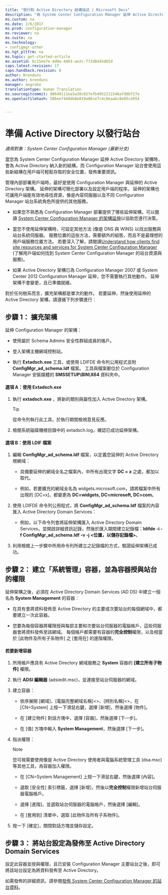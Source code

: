 ```yaml
---
title: "發行和 Active Directory 結構描述 | Microsoft Docs"
description: "為 System Center Configuration Manager 延伸 Active Directory 架構，簡化部署及設定用戶端的程序。"
ms.custom: na
ms.date: 2/6/2017
ms.prod: configuration-manager
ms.reviewer: na
ms.suite: na
ms.technology:
- configmgr-other
ms.tgt_pltfrm: na
ms.topic: get-started-article
ms.assetid: bc15ee7e-4d0a-4463-ae2c-f72d8d45d65d
caps.latest.revision: 17
caps.handback.revision: 0
author: Brenduns
ms.author: brenduns
manager: angrobe
translationtype: Human Translation
ms.sourcegitcommit: 88649111ea3a38c027efb4952211546afd0bf27e
ms.openlocfilehash: 58beef440db8e019a06ce7c4c8eaabc8e85ce954


---
```

# <a name="prepare-active-directory-for-site-publishing"></a>準備 Active Directory 以發行站台

*適用對象：System Center Configuration Manager (最新分支)*

當您為 System Center Configuration Manager 延伸 Active Directory 架構時，會為 Active Directory 納入新的結構，而 Configuration Manager 站台會使用這些新結構在用戶端可輕鬆存取的安全位置，發佈重要資訊。  

管理內部部署用戶端時，最好是使用 Configuration Manager 與延伸的 Active Directory 架構。 延伸的架構可簡化部署以及設定用戶端的程序。 延伸的架構也可讓用戶端能有效地尋找資源，像是內容伺服器以及不同 Configuration Manager 站台系統角色所提供的其他服務。  

-   如果您不熟悉為 Configuration Manager 部署提供了哪些延伸架構，可以閱讀 [System Center Configuration Manager 的架構延伸](../../../core/plan-design/network/schema-extensions.md)以協助您進行決策。  

-   當您不使用延伸架構時，可設定其他方法 (像是 DNS 與 WINS) 以找出服務與站台系統伺服器。 服務位置的這些方法，需要額外的組態，而且不是最理想的用戶端服務位置方法。 若要深入了解，請閱讀[Understand how clients find site resources and services for System Center Configuration Manager](../../../core/plan-design/hierarchy/understand-how-clients-find-site-resources-and-services.md) (了解用戶端如何找到 System Center Configuration Manager 的站台資源與服務)。  

-   如果 Active Directory 架構已為 Configuration Manager 2007 或 System Center 2012 Configuration Manager 延伸，您不需要執行其他動作。 延伸架構不會變更，且已準備就緒。  

對於任何樹系而言，擴充架構都是單次的動作。 若要延伸，然後使用延伸的 Active Directory 架構，請遵循下列步驟進行︰  

## <a name="step-1-extend-the-schema"></a>步驟 1： 擴充架構  
延伸 Configuration Manager 的架構：  

-   使用屬於 Schema Admins 安全性群組成員的帳戶。  

-   登入架構主機網域控制站。  

-   執行 **Extadsch.exe** 工具，或使用 LDIFDE 命令列公用程式並附 **ConfigMgr_ad_schema.ldf** 檔案。 工具與檔案都位於 Configuration Manager 安裝媒體的 **SMSSETUP\BIN\X64** 資料夾中。  

#### <a name="option-a-use-extadschexe"></a>選項 A：使用 Extadsch.exe  

1.  執行 **extadsch.exe** ，將新的類別與屬性加入 Active Directory 架構。  

    > [!TIP]  
    >  從命令列執行此工具，於執行期間檢視意見反應。  

2.  檢閱系統磁碟機根目錄中的 extadsch.log，確認已成功延伸架構。  

#### <a name="option-b-use-the-ldif-file"></a>選項 B：使用 LDIF 檔案  

1.  編輯 **ConfigMgr_ad_schema.ldf** 檔案，以定義您延伸的 Active Directory 根網域：  

    -   具備要延伸的網域全名之檔案內，中所有出現文字 **DC = x** 之處，都加以取代。  

    -   例如，若要擴充的網域全名為 widgets.microsoft.com，請將檔案中所有出現的 [DC=x]，都變更為 **DC=widgets, DC=microsoft, DC=com**。  

2.  使用 LDIFDE 命令列公用程式，將 **ConfigMgr_ad_schema.ldf** 檔案的內容匯入 Active Directory Domain Services：  

    -   例如，以下命令列會將延伸架構匯入 Active Directory Domain Services，並開啟詳細資訊記錄，然後於匯入期間建立記錄檔：**ldifde -i -f ConfigMgr_ad_schema.ldf -v -j &lt;位置，以儲存記錄檔\>**。  

3.  利用檢閱上一步驟中所用命令列所建立之記錄檔的方式，驗證延伸架構已成功。  

## <a name="step-2--create-the-system-management-container-and-grant-sites-permissions-to-the-container"></a>步驟 2：  建立「系統管理」容器，並為容器授與站台的權限  
 延伸架構之後，必須在 Active Directory Domain Services (AD DS) 中建立一個名為 **System Management** 的容器︰  

-   在具有會將資料發佈至 Active Directory 的主要或次要站台的每個網域中，都要建立一次此容器。  

-   您要為每個容器將權限授與每部主要和次要站台伺服器的電腦帳戶，這些伺服器會將資料發佈至該網域。 每個帳戶都需要有容器的**完全控制**權限，以及相當於 [此物件及所有子系物件] 之 [套用在] 的進階權限。  

#### <a name="to-add-the-container"></a>若要新增容器  

1.  所用帳戶應具有 Active Directory 網域服務之 **System** 容器的 **[建立所有子物件]** 權限。  

2.  執行 **ADSI 編輯器** (adsiedit.msc)，並連接至站台伺服器的網域。  

3.  建立容器：  

    -   依序展開 [網域]、[電腦完整網域名稱]&lt;\>、[辨別名稱]&lt;\>，在 [CN=System] 上按一下滑鼠右鍵，選擇 [新增]，然後選擇 [物件]。  

    -   在 [建立物件] 對話方塊中，選擇 [容器]，然後選擇 [下一步]。  

    -   在 [值] 方塊中輸入 **System Management**，然後選擇 [下一步]。  

4.  指派權限：  

    > [!NOTE]  
    >  您可視需要使用像是 Active Directory 使用者與電腦系統管理工具 (dsa.msc) 等其他工具，為容器加入權限。  

    -   在 [CN=System Management] 上按一下滑鼠右鍵，然後選擇 [內容]。  

    -   選取 [安全性] 索引標籤，選擇 [新增]，然後以**完全控制**權限新增站台伺服器電腦帳戶。  

    -   選擇 [進階]，並選取站台伺服器的電腦帳戶，然後選擇 [編輯]。  

    -   在 [套用到] 清單中，選取 [此物件及所有子系物件]。  

5.  按一下 [確定]，關閉對話方塊並儲存設定。  

## <a name="step-3-set-up-sites-to-publish-to-active-directory-domain-services"></a>步驟 3： 將站台設定為發佈至 Active Directory Domain Services  
 設定此容器並授與權限，且已安裝 Configuration Manager 主要站台之後，即可將該站台設定為將資料發佈至 Active Directory。  

 如需發佈的詳細資訊，請參閱[發佈 System Center Configuration Manager 的站台資料](../../../core/servers/deploy/configure/publish-site-data.md)。  



<!--HONumber=Feb17_HO1-->


